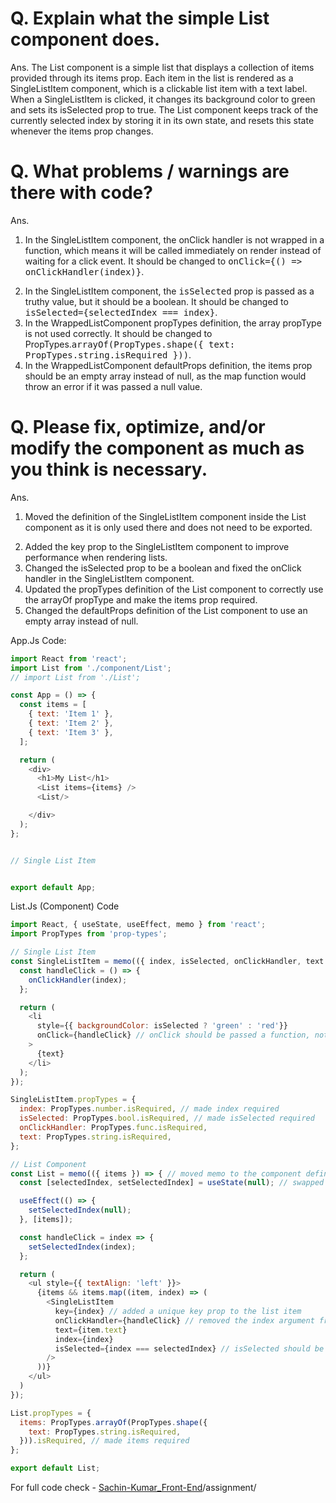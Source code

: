 # Q. Explain what the simple List component does.
Ans.
The List component is a simple list that displays a collection of items provided through its items prop. Each item in the list is rendered as a SingleListItem component, which is a clickable list item with a text label. When a SingleListItem is clicked, it changes its background color to green and sets its isSelected prop to true. The List component keeps track of the currently selected index by storing it in its own state, and resets this state whenever the items prop changes.

# Q. What problems / warnings are there with code?
Ans.<ol><li>In the SingleListItem component, the onClick handler is not wrapped in a function, which means it will be called immediately on render instead of waiting for a click event. It should be changed to <tt>onClick={() => onClickHandler(index)}</tt>.</li>
<li>In the SingleListItem component, the <tt>isSelected</tt> prop is passed as a truthy value, but it should be a boolean. It should be changed to <tt>isSelected={selectedIndex === index}</tt>.</li>
<li>In the WrappedListComponent propTypes definition, the array propType is not used correctly. It should be changed to PropTypes.<tt>arrayOf(PropTypes.shape({ text: PropTypes.string.isRequired }))</tt>.</li>
<li>In the WrappedListComponent defaultProps definition, the items prop should be an empty array instead of null, as the map function would throw an error if it was passed a null value.</li></ol>

# Q. Please fix, optimize, and/or modify the component as much as you think is necessary.
Ans.<ol><li>Moved the definition of the SingleListItem component inside the List component as it is only used there and does not need to be exported.</li>
<li>Added the key prop to the SingleListItem component to improve performance when rendering lists.</li>
<li>Changed the isSelected prop to be a boolean and fixed the onClick handler in the SingleListItem component.</li>
<li>Updated the propTypes definition of the List component to correctly use the arrayOf propType and make the items prop required.</li>
<li>Changed the defaultProps definition of the List component to use an empty array instead of null.</li></ol>

App.Js Code:
```javascript
import React from 'react';
import List from './component/List';
// import List from './List';

const App = () => {
  const items = [
    { text: 'Item 1' },
    { text: 'Item 2' },
    { text: 'Item 3' },
  ];

  return (
    <div>
      <h1>My List</h1>
      <List items={items} />
      <List/>

    </div>
  );
};


// Single List Item


export default App;
```

List.Js (Component) Code
```javascript
import React, { useState, useEffect, memo } from 'react';
import PropTypes from 'prop-types';

// Single List Item
const SingleListItem = memo(({ index, isSelected, onClickHandler, text }) => { // renamed and moved memo to the component definition
  const handleClick = () => {
    onClickHandler(index);
  };

  return (
    <li
      style={{ backgroundColor: isSelected ? 'green' : 'red'}}
      onClick={handleClick} // onClick should be passed a function, not the result of a function call
    >
      {text}
    </li>
  );
});

SingleListItem.propTypes = {
  index: PropTypes.number.isRequired, // made index required
  isSelected: PropTypes.bool.isRequired, // made isSelected required
  onClickHandler: PropTypes.func.isRequired,
  text: PropTypes.string.isRequired,
};

// List Component
const List = memo(({ items }) => { // moved memo to the component definition
  const [selectedIndex, setSelectedIndex] = useState(null); // swapped the order of the variables in useState

  useEffect(() => {
    setSelectedIndex(null);
  }, [items]);

  const handleClick = index => {
    setSelectedIndex(index);
  };

  return (
    <ul style={{ textAlign: 'left' }}>
      {items && items.map((item, index) => (
        <SingleListItem
          key={index} // added a unique key prop to the list item
          onClickHandler={handleClick} // removed the index argument from handleClick
          text={item.text}
          index={index}
          isSelected={index === selectedIndex} // isSelected should be a boolean based on the index
        />
      ))}
    </ul>
  )
});

List.propTypes = {
  items: PropTypes.arrayOf(PropTypes.shape({
    text: PropTypes.string.isRequired,
  })).isRequired, // made items required
};

export default List;

```

For full code check - [Sachin-Kumar_Front-End](https://github.com/kr-sachin-s/Sachin-Kumar_Front-End)/assignment/
